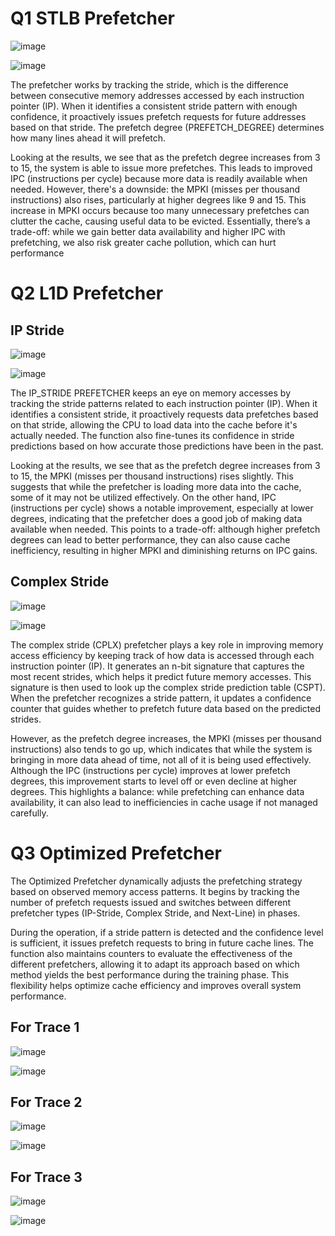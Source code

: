 
<h1> Q1 STLB Prefetcher </h1>

![image](https://github.com/user-attachments/assets/58d44360-4a31-4f4a-ba5d-30c65652d4f4)

![image](https://github.com/user-attachments/assets/50aa943c-15af-4b37-82ae-b48c62e546b4)


<p> The prefetcher works by tracking the stride, which is the difference between consecutive memory addresses accessed by each instruction pointer (IP). When it identifies a consistent stride pattern with enough confidence, it proactively issues prefetch requests for future addresses based on that stride. The prefetch degree (PREFETCH_DEGREE) determines how many lines ahead it will prefetch.

Looking at the results, we see that as the prefetch degree increases from 3 to 15, the system is able to issue more prefetches. This leads to improved IPC (instructions per cycle) because more data is readily available when needed. However, there's a downside: the MPKI (misses per thousand instructions) also rises, particularly at higher degrees like 9 and 15. This increase in MPKI occurs because too many unnecessary prefetches can clutter the cache, causing useful data to be evicted. Essentially, there’s a trade-off: while we gain better data availability and higher IPC with prefetching, we also risk greater cache pollution, which can hurt performance</p>



<h1> Q2 L1D Prefetcher </h1>

<h2> IP Stride </h2>

![image](https://github.com/user-attachments/assets/2c2a9b94-d3e3-4920-b634-4deb3cb836e5)

![image](https://github.com/user-attachments/assets/077dca7d-1eee-4ef2-b07d-ed4200ef5b95)


<p> The IP_STRIDE PREFETCHER keeps an eye on memory accesses by tracking the stride patterns related to each instruction pointer (IP). When it identifies a consistent stride, it proactively requests data prefetches based on that stride, allowing the CPU to load data into the cache before it's actually needed. The function also fine-tunes its confidence in stride predictions based on how accurate those predictions have been in the past.

Looking at the results, we see that as the prefetch degree increases from 3 to 15, the MPKI (misses per thousand instructions) rises slightly. This suggests that while the prefetcher is loading more data into the cache, some of it may not be utilized effectively. On the other hand, IPC (instructions per cycle) shows a notable improvement, especially at lower degrees, indicating that the prefetcher does a good job of making data available when needed. This points to a trade-off: although higher prefetch degrees can lead to better performance, they can also cause cache inefficiency, resulting in higher MPKI and diminishing returns on IPC gains.

</p>









<h2> Complex Stride </h2>

![image](https://github.com/user-attachments/assets/064a4c5d-833c-411f-88e0-c49ca6b63348)

![image](https://github.com/user-attachments/assets/945ccd38-2bf2-49cb-9fa2-17f38f820b6b)



<p>
The complex stride (CPLX) prefetcher plays a key role in improving memory access efficiency by keeping track of how data is accessed through each instruction pointer (IP). It generates an n-bit signature that captures the most recent strides, which helps it predict future memory accesses. This signature is then used to look up the complex stride prediction table (CSPT). When the prefetcher recognizes a stride pattern, it updates a confidence counter that guides whether to prefetch future data based on the predicted strides.

However, as the prefetch degree increases, the MPKI (misses per thousand instructions) also tends to go up, which indicates that while the system is bringing in more data ahead of time, not all of it is being used effectively. Although the IPC (instructions per cycle) improves at lower prefetch degrees, this improvement starts to level off or even decline at higher degrees. This highlights a balance: while prefetching can enhance data availability, it can also lead to inefficiencies in cache usage if not managed carefully.
</p>







<h1> Q3 Optimized Prefetcher </h1>

The Optimized Prefetcher dynamically adjusts the prefetching strategy based on observed memory access patterns. It begins by tracking the number of prefetch requests issued and switches between different prefetcher types (IP-Stride, Complex Stride, and Next-Line) in phases.

During the operation, if a stride pattern is detected and the confidence level is sufficient, it issues prefetch requests to bring in future cache lines. The function also maintains counters to evaluate the effectiveness of the different prefetchers, allowing it to adapt its approach based on which method yields the best performance during the training phase. This flexibility helps optimize cache efficiency and improves overall system performance.








<h2> For Trace 1 </h2>

![image](https://github.com/user-attachments/assets/c4ad63ba-318d-4739-9544-7ceaee3e1d31)

![image](https://github.com/user-attachments/assets/3fd89612-c089-4412-9c18-062936b18dbc)


<h2> For Trace 2 </h2>

![image](https://github.com/user-attachments/assets/9c90b8d0-efef-498d-baf7-33ed24ee15e0)

![image](https://github.com/user-attachments/assets/b5158008-d74f-48e3-945a-6d59eee34ada)

<h2> For Trace 3 </h2>

![image](https://github.com/user-attachments/assets/ec957186-7d67-41b4-a5ba-44ca33d9c114)

![image](https://github.com/user-attachments/assets/ae6a7096-c1a3-4af2-9529-e7dfb18445c3)




